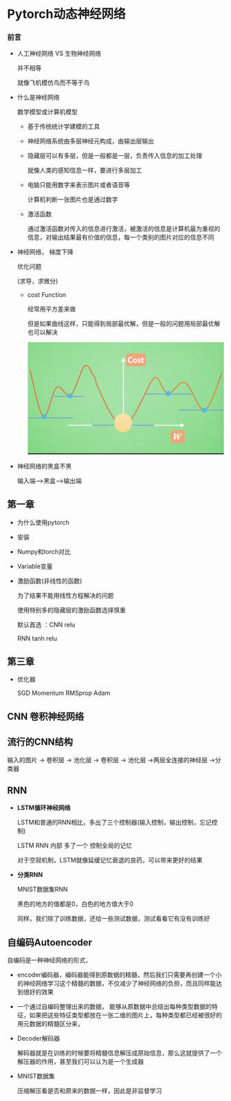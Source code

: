 # Pytorch动态神经网络

### 前言

+ 人工神经网络 VS 生物神经网络

  并不相等

  就像飞机模仿鸟而不等于鸟

+ 什么是神经网络

  数学模型或计算机模型

  + 基于传统统计学建模的工具

  + 神经网络系统由多层神经元构成，由输出层输出

  + 隐藏层可以有多层，但是一般都是一层，负责传入信息的加工处理

    就像人类的感知信息一样，要进行多层加工

  + 电脑只能用数字来表示图片或者语音等

    计算机判断一张图片也是通过数字

  + 激活函数

    通过激活函数对传入的信息进行激活，被激活的信息是计算机最为重视的信息，对输出结果最有价值的信息，每一个类别的图片对应的信息不同

+ 神经网络， 梯度下降

  优化问题

  (求导，求微分)

  + cost Function

    经常用平方差来做

    但是如果曲线这样，只能得到局部最优解，但是一般的问题用局部最优解也可以解决

    ![](images/0201.png)

    

+ 神经网络的黑盒不黑

  输入端-->黑盒-->输出端

    

## 第一章

+ 为什么使用pytorch

+ 安装

+ Numpy和torch对比

+ Variable变量

+ 激励函数(非线性的函数)

  为了结果不能用线性方程解决的问题

  使用特别多的隐藏层的激励函数选择慎重

  默认首选 ：CNN relu

  RNN tanh relu

## 第三章

+ 优化器

  SGD Momentum  RMSprop Adam



## CNN 卷积神经网络

## 流行的CNN结构

输入的图片 ->  卷积层 ->  池化层 -> 卷积层 -> 池化层 ->两层全连接的神经层 ->分类器

## RNN

+ **LSTM循环神经网络**

  LSTM和普通的RNN相比，多出了三个控制器(输入控制，输出控制，忘记控制) 

  LSTM RNN 内部  多了一个 控制全局的记忆

  对于空寂机制，LSTM就像延缓记忆衰退的良药，可以带来更好的结果

+ **分类RNN**

  MNIST数据集RNN

  黑色的地方的值都是0，白色的地方值大于0

  同样，我们除了训练数据，还给一些测试数据，测试看看它有没有训练好

## 自编码Autoencoder

自编码是一种神经网络的形式， 

+ encoder编码器，编码器能得到原数据的精髓，然后我们只需要再创建一个小的神经网络学习这个精髓的数据，不仅减少了神经网络的负担，而且同样能达到很好的效果

+ 一个通过自编码整理出来的数据， 能够从原数据中总结出每种类型数据的特征，如果把这些特征类型都放在一张二维的图片上，每种类型都已经被很好的用元数据的精髓区分来，

+ Decoder解码器

  解码器就是在训练的时候要将精髓信息解压成原始信息，那么这就提供了一个解压器的作用，甚至我们可以认为是一个生成器

+ MNIST数据集

  压缩解压看是否和原来的数据一样，因此是非监督学习

  